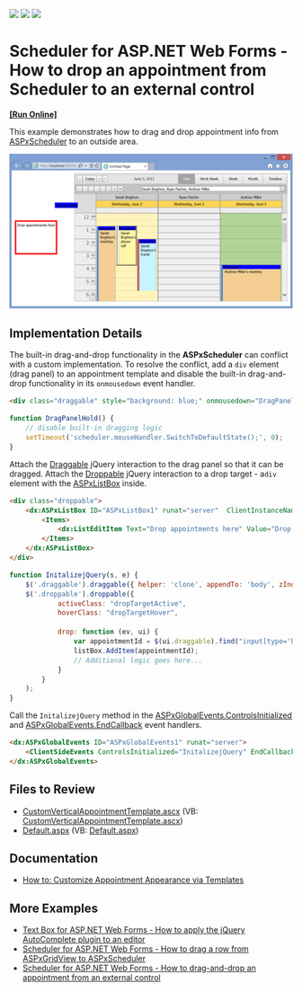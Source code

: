 <!-- default badges list -->
![](https://img.shields.io/endpoint?url=https://codecentral.devexpress.com/api/v1/VersionRange/128546684/15.2.5%2B)
[![](https://img.shields.io/badge/Open_in_DevExpress_Support_Center-FF7200?style=flat-square&logo=DevExpress&logoColor=white)](https://supportcenter.devexpress.com/ticket/details/E4708)
[![](https://img.shields.io/badge/📖_How_to_use_DevExpress_Examples-e9f6fc?style=flat-square)](https://docs.devexpress.com/GeneralInformation/403183)
<!-- default badges end -->

# Scheduler for ASP.NET Web Forms - How to drop an appointment from Scheduler to an external control
<!-- run online -->
**[[Run Online]](https://codecentral.devexpress.com/e4708/)**
<!-- run online end -->

This example demonstrates how to drag and drop appointment info from [ASPxScheduler](https://docs.devexpress.com/AspNet/DevExpress.Web.ASPxScheduler.ASPxScheduler) to an outside area. 

![](scheduler-with-external-drop-area.png)

## Implementation Details

The built-in drag-and-drop functionality in the **ASPxScheduler** can conflict with a custom implementation. To resolve the conflict, add a `div` element (drag panel) to an appointment template and disable the built-in drag-and-drop functionality in its `onmousedown` event handler.

```aspx
<div class="draggable" style="background: blue;" onmousedown="DragPanelHold();">
```

```js
function DragPanelHold() {
    // disable built-in dragging logic
    setTimeout('scheduler.mouseHandler.SwitchToDefaultState();', 0);
}
```

Attach the [Draggable](https://jqueryui.com/draggable/) jQuery interaction to the drag panel so that it can be dragged. Attach the [Droppable](https://jqueryui.com/droppable/) jQuery interaction to a drop target - a`div` element with the [ASPxListBox](https://docs.devexpress.com/AspNet/DevExpress.Web.ASPxListBox) inside.

```aspx
<div class="droppable">
	<dx:ASPxListBox ID="ASPxListBox1" runat="server"  ClientInstanceName="listBox">
	    <Items>
	        <dx:ListEditItem Text="Drop appointments here" Value="Drop appointments here" />
	    </Items>
	</dx:ASPxListBox>
</div>
```

```js
function InitalizejQuery(s, e) {
    $('.draggable').draggable({ helper: 'clone', appendTo: 'body', zIndex: 100 });
    $('.droppable').droppable({
            activeClass: "dropTargetActive",
            hoverClass: "dropTargetHover",
            
            drop: function (ev, ui) {
                var appointmentId = $(ui.draggable).find("input[type='hidden']").val();
                listBox.AddItem(appointmentId);
                // Additional logic goes here...
            }
        }
    );
}
```

Call the `InitalizejQuery` method in the [ASPxGlobalEvents.ControlsInitialized](https://docs.devexpress.com/AspNet/js-ASPxClientGlobalEvents.ControlsInitialized) and [ASPxGlobalEvents.EndCallback](https://docs.devexpress.com/AspNet/js-ASPxClientGlobalEvents.EndCallback) event handlers.

```aspx
<dx:ASPxGlobalEvents ID="ASPxGlobalEvents1" runat="server">
    <ClientSideEvents ControlsInitialized="InitalizejQuery" EndCallback="InitalizejQuery" />
</dx:ASPxGlobalEvents>
```

## Files to Review

* [CustomVerticalAppointmentTemplate.ascx](./CS/CustomForms/CustomVerticalAppointmentTemplate.ascx) (VB: [CustomVerticalAppointmentTemplate.ascx](./VB/CustomForms/CustomVerticalAppointmentTemplate.ascx))
* [Default.aspx](./CS/Default.aspx) (VB: [Default.aspx](./VB/Default.aspx))

## Documentation

* [How to: Customize Appointment Appearance via Templates](https://docs.devexpress.com/AspNet/4220/components/scheduler/examples/customization/custom-form-and-custom-fields/how-to-customize-appointment-appearance-via-templates)

## More Examples

* [Text Box for ASP.NET Web Forms - How to apply the jQuery AutoComplete plugin to an editor](https://github.com/DevExpress-Examples/asp-net-web-forms-textbox-apply-jquery-autocomplete-plugin)
* [Scheduler for ASP.NET Web Forms - How to drag a row from ASPxGridView to ASPxScheduler](https://github.com/DevExpress-Examples/how-to-drag-a-row-from-aspxgridview-to-aspxscheduler-e4292)
* [Scheduler for ASP.NET Web Forms - How to drag-and-drop an appointment from an external control](https://github.com/DevExpress-Examples/how-to-drop-an-appointment-from-an-external-control-onto-an-aspxscheduler-e4746)
